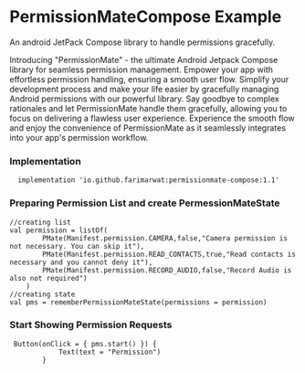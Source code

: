 # PermissionMateCompose Example
An android JetPack Compose library to handle permissions gracefully.

Introducing "PermissionMate" - the ultimate Android Jetpack Compose library for seamless permission management. Empower your app with effortless permission handling, ensuring a smooth user flow. Simplify your development process and make your life easier by gracefully managing Android permissions with our powerful library. Say goodbye to complex rationales and let PermissionMate handle them gracefully, allowing you to focus on delivering a flawless user experience. Experience the smooth flow and enjoy the convenience of PermissionMate as it seamlessly integrates into your app's permission workflow.

### Implementation
```
  implementation 'io.github.farimarwat:permissionmate-compose:1.1'

```

### Preparing Permission List and create PermessionMateState
```
//creating list
val permission = listOf(
        PMate(Manifest.permission.CAMERA,false,"Camera permission is not necessary. You can skip it"),
        PMate(Manifest.permission.READ_CONTACTS,true,"Read contacts is necessary and you cannot deny it"),
        PMate(Manifest.permission.RECORD_AUDIO,false,"Record Audio is also not required")
    )
//creating state
val pms = rememberPermissionMateState(permissions = permission)
```

### Start Showing Permission Requests
```
 Button(onClick = { pms.start() }) {
            Text(text = "Permission")
        }
```
